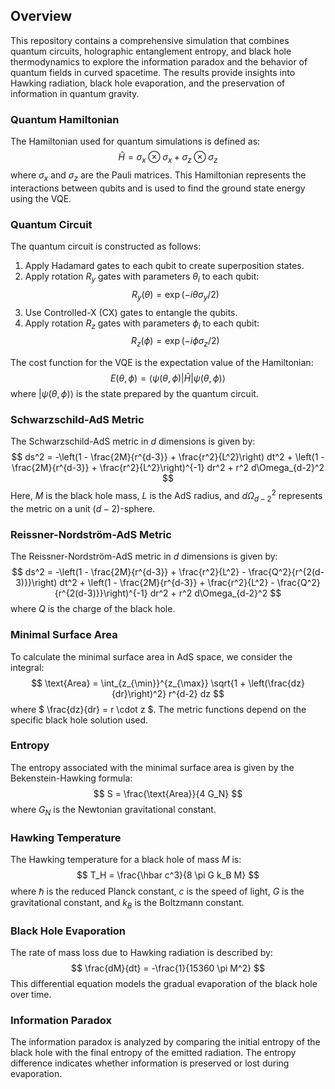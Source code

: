## Overview

This repository contains a comprehensive simulation that combines quantum circuits, holographic entanglement entropy, and black hole thermodynamics to explore the information paradox and the behavior of quantum fields in curved spacetime. The results provide insights into Hawking radiation, black hole evaporation, and the preservation of information in quantum gravity.

### Quantum Hamiltonian

The Hamiltonian used for quantum simulations is defined as:
$$ \hat{H} = \sigma_x \otimes \sigma_x + \sigma_z \otimes \sigma_z $$
where $\sigma_x$ and $\sigma_z$ are the Pauli matrices. This Hamiltonian represents the interactions between qubits and is used to find the ground state energy using the VQE.

### Quantum Circuit

The quantum circuit is constructed as follows:
1. Apply Hadamard gates to each qubit to create superposition states.
2. Apply rotation $R_y$ gates with parameters $\theta_i$ to each qubit:
   $$ R_y(\theta) = \exp(-i \theta \sigma_y / 2) $$
3. Use Controlled-X (CX) gates to entangle the qubits.
4. Apply rotation $R_z$ gates with parameters $\phi_i$ to each qubit:
   $$ R_z(\phi) = \exp(-i \phi \sigma_z / 2) $$

The cost function for the VQE is the expectation value of the Hamiltonian:
$$ E(\theta, \phi) = \langle \psi(\theta, \phi) | \hat{H} | \psi(\theta, \phi) \rangle $$
where $| \psi(\theta, \phi) \rangle$ is the state prepared by the quantum circuit.

### Schwarzschild-AdS Metric

The Schwarzschild-AdS metric in $d$ dimensions is given by:
$$ ds^2 = -\left(1 - \frac{2M}{r^{d-3}} + \frac{r^2}{L^2}\right) dt^2 + \left(1 - \frac{2M}{r^{d-3}} + \frac{r^2}{L^2}\right)^{-1} dr^2 + r^2 d\Omega_{d-2}^2 $$
Here, $M$ is the black hole mass, $L$ is the AdS radius, and $d\Omega_{d-2}^2$ represents the metric on a unit $(d-2)$-sphere.

### Reissner-Nordström-AdS Metric

The Reissner-Nordström-AdS metric in $d$ dimensions is given by:
$$ ds^2 = -\left(1 - \frac{2M}{r^{d-3}} + \frac{r^2}{L^2} - \frac{Q^2}{r^{2(d-3)}}\right) dt^2 + \left(1 - \frac{2M}{r^{d-3}} + \frac{r^2}{L^2} - \frac{Q^2}{r^{2(d-3)}}\right)^{-1} dr^2 + r^2 d\Omega_{d-2}^2 $$
where $Q$ is the charge of the black hole.

### Minimal Surface Area

To calculate the minimal surface area in AdS space, we consider the integral:
$$ \text{Area} = \int_{z_{\min}}^{z_{\max}} \sqrt{1 + \left(\frac{dz}{dr}\right)^2} r^{d-2} dz $$
where $ \frac{dz}{dr} = r \cdot z $. The metric functions depend on the specific black hole solution used.

### Entropy

The entropy associated with the minimal surface area is given by the Bekenstein-Hawking formula:
$$ S = \frac{\text{Area}}{4 G_N} $$
where $G_N$ is the Newtonian gravitational constant.

### Hawking Temperature

The Hawking temperature for a black hole of mass $M$ is:
$$ T_H = \frac{\hbar c^3}{8 \pi G k_B M} $$
where $\hbar$ is the reduced Planck constant, $c$ is the speed of light, $G$ is the gravitational constant, and $k_B$ is the Boltzmann constant.

### Black Hole Evaporation

The rate of mass loss due to Hawking radiation is described by:
$$ \frac{dM}{dt} = -\frac{1}{15360 \pi M^2} $$
This differential equation models the gradual evaporation of the black hole over time.

### Information Paradox

The information paradox is analyzed by comparing the initial entropy of the black hole with the final entropy of the emitted radiation. The entropy difference indicates whether information is preserved or lost during evaporation.
